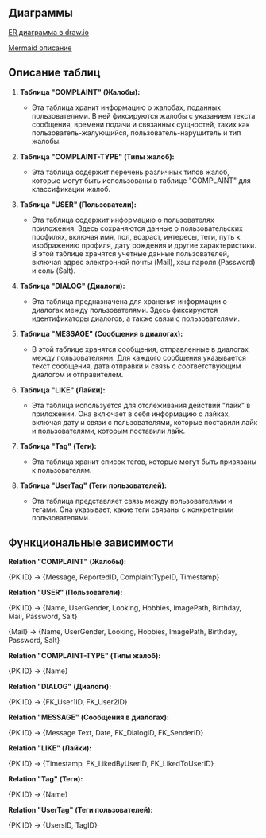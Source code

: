 ## Диаграммы

[ER диаграмма в draw.io](Umlaut.drawio)

[Mermaid описание](https://mermaid.live/edit#pako:eNqVlNFuozAQRX_F8nPTD8gbLd4UlQDCbqVKkZATZhOrgCPbqK0S_n3tQEMgaTfhBeveM55hPHiHVzIHPMWgfMHXipeLCtnnhZIU7feTidyhx3iehF4QMTRFAc1SksQpI-m1oN-CR3PC3hJyKeTJo5nzRjzatYJ7RGVQ8pwFfi_pkheF01PYSmWo4abWvW1ECdrwcovY96o1m5P6f89g4NOgiJdwIemLBjWDKgd1wUwU_D23D9v5oFdKbI2Q1cgJpXwX1Xqkkrxe8Qv0k1wuBeiRGpR8DQk3m17PuQH0IJTZ5Pyrl5dSFiiubLkwaMvotG5q0PcWKfFJxAIvRM3-_n6_a3vdnnNvnsFX5JpzUYykhGv9IVU-kikvzPl5d8Pn23TxzA1r9BqHr4Rmf4KUsswx19CUPMaRf4J3yCBgMieUejNiAy3NbE9p1kmDoJ8_uznljttd0ybQ2g4Cs-sbf4juC8Lg2dXtXn728PZDYwYUi0-og_OfQo_l2JGbB_a6yDw2KIh5M9TIQ6ZugNwrszLtgdsGFN_hElTJRW5vvkPoApsNWB9P7TLn6n2BF5XjeG0k_apWeGpUDXe43ro_qbsrW7H5B0cZgh8)
## Описание таблиц

1. **Таблица "COMPLAINT" (Жалобы):**
    -  Эта таблица хранит информацию о жалобах, поданных пользователями. В ней фиксируются жалобы с указанием текста сообщения, времени подачи и связанных сущностей, таких как пользователь-жалующийся, пользователь-нарушитель и тип жалобы.

2. **Таблица "COMPLAINT-TYPE" (Типы жалоб):**
    -  Эта таблица содержит перечень различных типов жалоб, которые могут быть использованы в таблице "COMPLAINT" для классификации жалоб.

3. **Таблица "USER" (Пользователи):**
    -  Эта таблица содержит информацию о пользователях приложения. Здесь сохраняются данные о пользовательских профилях, включая имя, пол, возраст, интересы, теги, путь к изображению профиля, дату рождения и другие характеристики. В этой таблице хранятся учетные данные пользователей, включая адрес электронной почты (Mail), хэш пароля (Password) и соль (Salt).

4. **Таблица "DIALOG" (Диалоги):**
    -  Эта таблица предназначена для хранения информации о диалогах между пользователями. Здесь фиксируются идентификаторы диалогов, а также связи с пользователями.

5. **Таблица "MESSAGE" (Сообщения в диалогах):**
    -  В этой таблице хранятся сообщения, отправленные в диалогах между пользователями. Для каждого сообщения указывается текст сообщения, дата отправки и связь с соответствующим диалогом и отправителем.

6. **Таблица "LIKE" (Лайки):**
    -  Эта таблица используется для отслеживания действий "лайк" в приложении. Она включает в себя информацию о лайках, включая дату и связи с пользователями, которые поставили лайк и пользователями, которым поставили лайк.

7. **Таблица "Tag" (Теги):**
   -  Эта таблица хранит список тегов, которые могут быть привязаны к пользователям.

8. **Таблица "UserTag" (Теги пользователей):**
   -  Эта таблица представляет связь между пользователями и тегами. Она указывает, какие теги связаны с конкретными пользователями.

## Функциональные зависимости

**Relation "COMPLAINT" (Жалобы):**

{PK ID} -> {Message, ReportedID, ComplaintTypeID, Timestamp}

**Relation "USER" (Пользователи):**

{PK ID} -> {Name, UserGender, Looking, Hobbies, ImagePath, Birthday, Mail, Password, Salt}

{Mail} -> {Name, UserGender, Looking, Hobbies, ImagePath, Birthday, Password, Salt}

**Relation "COMPLAINT-TYPE" (Типы жалоб):**

{PK ID} -> {Name}

**Relation "DIALOG" (Диалоги):**

{PK ID} -> {FK_User1ID, FK_User2ID}

**Relation "MESSAGE" (Сообщения в диалогах):**

{PK ID} -> {Message Text, Date, FK_DialogID, FK_SenderID}

**Relation "LIKE" (Лайки):**

{PK ID} -> {Timestamp, FK_LikedByUserID, FK_LikedToUserID}

**Relation "Tag" (Теги):**

{PK ID} -> {Name}

**Relation "UserTag" (Теги пользователей):**

{PK ID} -> {UsersID, TagID}
